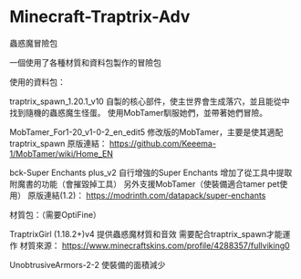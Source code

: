 # Minecraft-Traptrix-Adv
蟲惑魔冒險包

一個使用了各種材質和資料包製作的冒險包

使用的資料包：

traptrix_spawn_1.20.1_v10
自製的核心部件，使主世界會生成落穴，並且能從中找到隨機的蟲惑魔生怪蛋。
使用MobTamer馴服她們，並帶著她們冒險。

MobTamer_For1-20_v1-0-2_en_edit5
修改版的MobTamer，主要是使其適配traptrix_spawn
原版連結：
https://github.com/Keeema-1/MobTamer/wiki/Home_EN

bck-Super Enchants plus_v2
自行增強的Super Enchants
增加了從工具中提取附魔書的功能（會摧毀掉工具）
另外支援MobTamer（使裝備適合tamer pet使用）
原版連結(1.2)：
https://modrinth.com/datapack/super-enchants


材質包：（需要OptiFine）

TraptrixGirl (1.18.2+)v4
提供蟲惑魔材質和音效
需要配合traptrix_spawn才能運作
材質來源：
https://www.minecraftskins.com/profile/4288357/fullviking0

UnobtrusiveArmors-2-2
使裝備的面積減少








